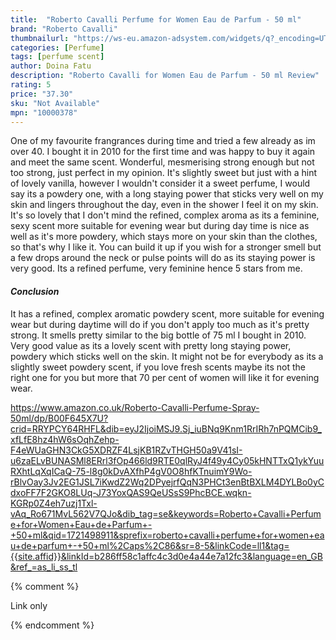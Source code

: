 ```yaml
---
title:  "Roberto Cavalli Perfume for Women Eau de Parfum - 50 ml"
brand: "Roberto Cavalli"
thumbnailurl: "https://ws-eu.amazon-adsystem.com/widgets/q?_encoding=UTF8&ASIN=B006MPZPVQ&Format=_SL160_&ID=AsinImage&MarketPlace=GB&ServiceVersion=20070822&WS=1&tag=codemartin04-21&language=en_GB"
categories: [Perfume]
tags: [perfume scent]
author: Doina Fatu
description: "Roberto Cavalli for Women Eau de Parfum - 50 ml Review"
rating: 5
price: "37.30"
sku: "Not Available"
mpn: "10000378"
---
```


One of my favourite frangrances during time and tried a few already as im over 40.
I bought it in 2010 for the first time and was happy to buy it again and meet the same scent.
Wonderful, mesmerising strong enough but not too strong, just perfect in my opinion. 
It's slightly sweet but just with a hint of lovely vanilla, however I wouldn't consider it a sweet perfume,
I would say its a powdery one, with a long staying power that sticks very well on my skin and lingers throughout the day,
even in the shower I feel it on my skin. It's so lovely that I don't mind the refined, complex aroma as its a feminine, 
sexy scent more suitable for evening wear but during day time is nice as well as it's more powdery, which stays more 
on your skin than the clothes, so that's why I like it. You can build it up if you wish for a stronger smell 
but a few drops around the neck or pulse points will do as its staying power is very good. 
Its a refined perfume, very feminine hence 5 stars from me.

<h4><em>Conclusion</em></h4>
It has a refined, complex aromatic powdery scent, more suitable for evening wear but during daytime will do 
if you don't apply too much as it's pretty strong. It smells pretty similar to the big bottle of 75 ml I bought in 2010.
Very good value as its a lovely scent with pretty long staying power, powdery which sticks well on the skin.
It might not be for everybody as its a slightly sweet powdery scent, if you love fresh scents maybe its not the right one 
for you but more that 70 per cent of women will like it for evening wear.

https://www.amazon.co.uk/Roberto-Cavalli-Perfume-Spray-50ml/dp/B00F645X7U?crid=RRYPCY64RHFL&dib=eyJ2IjoiMSJ9.Sj_iuBNq9Knm1RrIRh7nPQMCib9_xfLfE8hz4hW6sOqhZehp-F4eWUaGHN3CkG5XDRZF4LsjKB1RZvTHGH50a9V41sI-u6zaELvBUNASMl8ERrl3fOp466ld9RTE0qlRyJ4f49y4Cy05kHNTTxQ1ykYuuRXhtLqXqICaQ-75-l8g0kDvAXfhP4gV0O8hfKTnuimY9Wo-rBlvOay3Jv2EG1JSL7iKwdZ2Wq2DPyejrfQqN3PHCt3enBtBXLM4DYLBo0yCdxoFF7F2GKO8LUq-J73YoxQAS9QeUSsS9PhcBCE.wqkn-KGRp0Z4eh7uzj1Txl-vAq_Ro671MvL562V7QJo&dib_tag=se&keywords=Roberto+Cavalli+Perfume+for+Women+Eau+de+Parfum+-+50+ml&qid=1721498911&sprefix=roberto+cavalli+perfume+for+women+eau+de+parfum+-+50+ml%2Caps%2C86&sr=8-5&linkCode=ll1&tag={{site.affid}}&linkId=b286ff58c1affc4c3d0e4a44e7a12fc3&language=en_GB&ref_=as_li_ss_tl

{% comment %}

Link only

{% endcomment %}